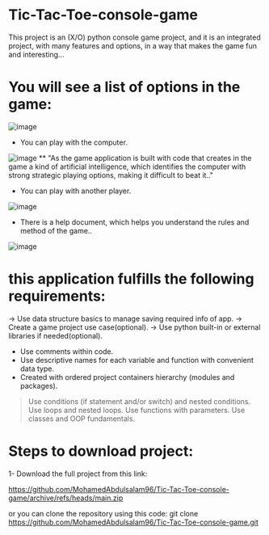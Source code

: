 # Tic-Tac-Toe-console-game
This project is an (X/O)  python console game project, and it is an integrated project, with many features and options, in a way that makes the game fun and interesting...
# You will see a list of options in the game:

![image](https://user-images.githubusercontent.com/76451670/154866730-771b3d50-5905-4430-a349-9785491e128f.png)

- You can play with the computer.


![image](https://user-images.githubusercontent.com/76451670/154866775-0c6c9df8-043d-43de-9326-1ba30de152aa.png)
** "As the game application is built with code that creates in the game a kind of artificial intelligence, 
    which identifies the computer with strong strategic playing options, making it difficult to beat it.."
    
    
- You can play with another player.

![image](https://user-images.githubusercontent.com/76451670/154866857-f73ecf5d-075d-4ce7-9f12-5adac2c103dc.png)

- There is a help document, which helps you understand the rules and method of the game..

![image](https://user-images.githubusercontent.com/76451670/154866884-6d09e403-be46-4f28-8cc9-d171b1b2fbcf.png)

# this application fulfills the following requirements:
-> Use data structure basics to manage saving required info of app. 
-> Create a game project use case(optional).
-> Use python built-in or external libraries if needed(optional).
* Use comments within code.
* Use descriptive names for each variable and function with convenient data type.
* Created with ordered project containers hierarchy (modules and packages).
> Use conditions (if statement and/or switch) and nested conditions.
> Use loops and nested loops.
> Use functions with parameters.
> Use classes and OOP fundamentals.

# Steps to download project:
1- Download the full project from this link:

https://github.com/MohamedAbdulsalam96/Tic-Tac-Toe-console-game/archive/refs/heads/main.zip

or
you can clone the repository using this code: git clone https://github.com/MohamedAbdulsalam96/Tic-Tac-Toe-console-game.git
